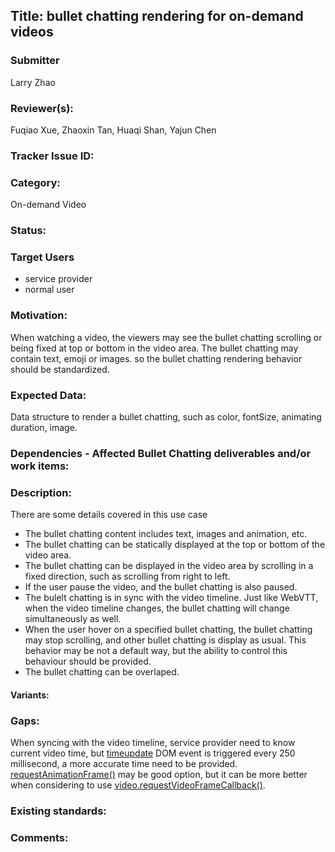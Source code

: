 ## Title: bullet chatting rendering for on-demand videos

### Submitter

Larry Zhao

### Reviewer(s):

Fuqiao Xue, Zhaoxin Tan, Huaqi Shan, Yajun Chen

### Tracker Issue ID:

### Category:

On-demand Video

### Status: 

### Target Users

- service provider
- normal user

### Motivation:

When watching a video, the viewers may see the bullet chatting scrolling or being fixed at top or bottom in the video area. The bullet chatting may contain text, emoji or images. so the bullet chatting rendering behavior should be standardized.

### Expected Data:

Data structure to render a bullet chatting, such as color, fontSize, animating duration, image. 

### Dependencies - Affected Bullet Chatting deliverables and/or work items:

### Description:

There are some details covered in this use case 

- The bullet chatting content includes text, images and animation, etc. 
- The bullet chatting can be statically displayed at the top or bottom of the video area.
- The bullet chatting can be displayed in the video area by scrolling in a fixed direction, such as scrolling from right to left.
- If the user pause the video, and the bullet chatting is also paused.
- The bulelt chatting is in sync with the video timeline. Just like WebVTT, when the video timeline changes, the bullet chatting will change simultaneously as well.
- When the user hover on a specified bullet chatting, the bullet chatting may stop scrolling, and other bullet chatting is display as usual. This behavior may be not a default way, but the ability to control this behaviour should be provided.
- The bullet chatting can be overlaped.

#### Variants:


### Gaps:

When syncing with the video timeline, service provider need to know current video time, but [timeupdate](https://html.spec.whatwg.org/multipage/media.html#event-media-timeupdate) DOM event is triggered every 250 millisecond, a more accurate time need to be provided. [requestAnimationFrame()](requestAnimationFrame()) may be good option, but it can be more better when considering to use [video.requestVideoFrameCallback()](https://github.com/WICG/video-rvfc/blob/gh-pages/explainer.md).

### Existing standards:

### Comments:


